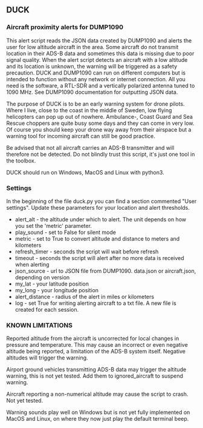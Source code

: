 ## DUCK
### Aircraft proximity alerts for DUMP1090

This alert script reads the JSON data created by DUMP1090 and alerts the user for low altitude aircraft in the area. Some aircraft do not transmit location in their ADS-B data and sometimes this data is missing due to poor signal quality. When the alert script detects an aircraft with a low altitude and its location is unknown, the warning will be triggered as a safety precaution. DUCK and DUMP1090 can run on different computers but is intended to function without any network or internet connection. All you need is the software, a RTL-SDR and a vertically polarized antenna tuned to 1090 MHz. See DUMP1090 documentation for outputting JSON data.

The purpose of DUCK is to be an early warning system for drone pilots. Where I live, close to the coast in the middle of Sweden, low flying helicopters can pop up out of nowhere. Ambulance-, Coast Guard and Sea Rescue choppers are quite busy some days and they can come in very low. Of course you should keep your drone way away from their airspace but a warning tool for incoming aircraft can still be good practice.

Be advised that not all aircraft carries an ADS-B transmitter and will therefore not be detected. Do not blindly trust this script, it's just one tool in the toolbox.

DUCK should run on Windows, MacOS and Linux with python3.


### Settings
In the beginning of the file duck.py you can find a section commented "User settings". Update these parameters for your location and alert thresholds.

* alert_alt - the altitude under which to alert. The unit depends on how you set the 'metric' parameter.
* play_sound - set to False for silent mode
* metric - set to True to convert altitude and distance to meters and kilometers
* refresh_timer - seconds the script will wait before refresh
* timeout - seconds the script will alert after no more data is received when alerting
* json_source - url to JSON file from DUMP1090. data.json or aircraft.json, depending on version
* my_lat - your latitude position
* my_long - your longitude position
* alert_distance - radius of the alert in miles or kilometers
* log - set True for writing alerting aircraft to a txt file. A new file is created for each session.

### KNOWN LIMITATIONS

Reported altitude from the aircraft is uncorrected for local changes in pressure and temperature. This may cause an incorrect or even negative altitude being reported, a limitation of the ADS-B system itself. Negative altitudes will trigger the warning.

Airport ground vehicles transmitting ADS-B data may trigger the altitude warning, this is not yet tested. Add them to ignored_aircraft to suspend warning.

Aircraft reporting a non-numerical altitude may cause the script to crash. Not yet tested.

Warning sounds play well on Windows but is not yet fully implemented on MacOS and Linux, on where they now just play the default terminal beep.
